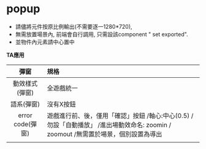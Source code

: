 # popup

* 請儘將元件按原比例輸出\(不需要逐一1280\*720\),
* 無需放置場景內, 前端會自行調用, 只需設該component " set exported".
* 並物件內元素請中心置中

**TA應用**

| 彈窗 | 規格 |
| :---: | :--- |
| 動效樣式\(彈窗\) | 全遊戲統一 |
| 語系\(彈窗\) | 沒有X按鈕 |
| error code\(彈窗\) | 遊戲進行前、後，僅用「確認」按鈕 /軸心:中心\(0.5\) /勿設「自動播放」 /進出場動效命名: zoomin / zoomout /無需置於場景，個別設置為導出 |
|  |  |




